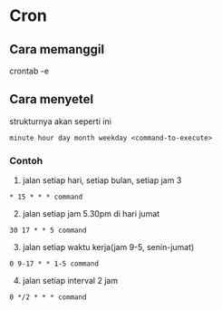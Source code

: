 # Cron
## Cara memanggil
crontab -e

## Cara menyetel
strukturnya akan seperti ini

```
minute hour day month weekday <command-to-execute>
```

### Contoh
1. jalan setiap hari, setiap bulan, setiap jam 3
```
* 15 * * * command
```

2. jalan setiap jam 5.30pm di hari jumat
```
30 17 * * 5 command
```

3. jalan setiap waktu kerja(jam 9-5, senin-jumat)
```
0 9-17 * * 1-5 command
```

4. jalan setiap interval 2 jam
```
0 */2 * * * command
```
